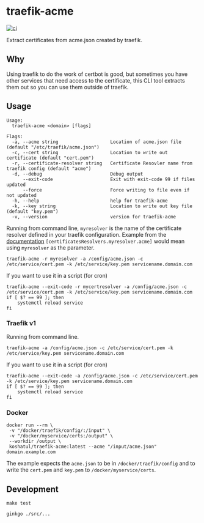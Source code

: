 # traefik-acme

[![ci](https://github.com/koshatul/traefik-acme/actions/workflows/ci.yml/badge.svg)](https://github.com/koshatul/traefik-acme/actions/workflows/ci.yml)

Extract certificates from acme.json created by traefik.

## Why

Using traefik to do the work of certbot is good, but sometimes you have other services that need access to the certificate, this CLI tool extracts them out so you can use them outside of traefik.

## Usage

```text
Usage:
  traefik-acme <domain> [flags]

Flags:
  -a, --acme string                   Location of acme.json file (default "/etc/traefik/acme.json")
  -c, --cert string                   Location to write out certificate (default "cert.pem")
  -r, --certificate-resolver string   Certificate Resovler name from traefik config (default "acme")
  -d, --debug                         Debug output
      --exit-code                     Exit with exit-code 99 if files updated
      --force                         Force writing to file even if not updated
  -h, --help                          help for traefik-acme
  -k, --key string                    Location to write out key file (default "key.pem")
  -v, --version                       version for traefik-acme
```

Running from command line, `myresolver` is the name of the certificate resolver defined in your traefik configuration.  Example from the [documentation](https://doc.traefik.io/traefik/https/acme/) `[certificatesResolvers.myresolver.acme]` would mean using `myresolver` as the parameter.

```shell
traefik-acme -r myresolver -a /config/acme.json -c /etc/service/cert.pem -k /etc/service/key.pem servicename.domain.com
```

If you want to use it in a script (for cron)

```shell
traefik-acme --exit-code -r mycertresolver -a /config/acme.json -c /etc/service/cert.pem -k /etc/service/key.pem servicename.domain.com
if [ $? == 99 ]; then
    systemctl reload service
fi
```

### Traefik v1

Running from command line.

```shell
traefik-acme -a /config/acme.json -c /etc/service/cert.pem -k /etc/service/key.pem servicename.domain.com
```

If you want to use it in a script (for cron)

```shell
traefik-acme --exit-code -a /config/acme.json -c /etc/service/cert.pem -k /etc/service/key.pem servicename.domain.com
if [ $? == 99 ]; then
    systemctl reload service
fi
```

### Docker

```shell
docker run --rm \
 -v "/docker/traefik/config/:/input" \
 -v "/docker/myservice/certs:/output" \
 --workdir /output \
 koshatul/traefik-acme:latest --acme "/input/acme.json" domain.example.com
```

The example expects the `acme.json` to be in `/docker/traefik/config` and to write the `cert.pem` and `key.pem` to `/docker/myservice/certs`.

## Development

```shell
make test
```

```shell
ginkgo ./src/...
```
